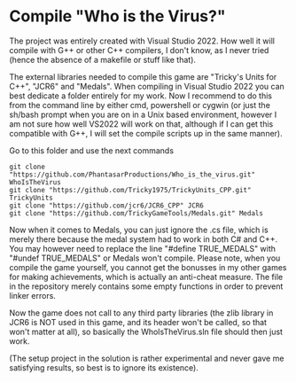 # Compile "Who is the Virus?"

The project was entirely created with Visual Studio 2022. How well it will compile with G++ or other C++ compilers, I don't know, as I never tried (hence the absence of a makefile or stuff like that).

The external libraries needed to compile this game are "Tricky's Units for C++", "JCR6" and "Medals". When compiling in Visual Studio 2022 you can best dedicate a folder entirely for my work. Now I recommend to do this from the command line by either cmd, powershell or cygwin (or just the sh/bash prompt when you are on in a Unix based environment, however I am not sure how well VS2022 will work on that, although if I can get this compatible with G++, I will set the compile scripts up in the same manner).

Go to this folder and use the next commands
~~~shell
git clone "https://github.com/PhantasarProductions/Who_is_the_virus.git" WhoIsTheVirus
git clone "https://github.com/Tricky1975/TrickyUnits_CPP.git" TrickyUnits
git clone "https://github.com/jcr6/JCR6_CPP" JCR6
git clone "https://github.com/TrickyGameTools/Medals.git" Medals
~~~

Now when it comes to Medals, you can just ignore the .cs file, which is merely there because the medal system had to work in both C# and C++. You may however need to replace the line "#define TRUE_MEDALS" with "#undef TRUE_MEDALS" or Medals won't compile. Please note, when you compile the game yourself, you cannot get the bonusses in my other games for making achievements, which is actually an anti-cheat measure. The file in the repository merely contains some empty functions in order to prevent linker errors.

Now the game does not call to any third party libraries (the zlib library in JCR6 is NOT used in this game, and its header won't be called, so that won't matter at all), so basically the WhoIsTheVirus.sln file should then just work. 


(The setup project in the solution is rather experimental and never gave me satisfying results, so best is to ignore its existence).



